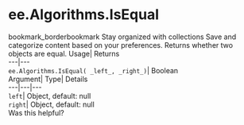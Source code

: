  
#  ee.Algorithms.IsEqual 
bookmark_borderbookmark Stay organized with collections  Save and categorize content based on your preferences.
Returns whether two objects are equal. 
Usage| Returns  
---|---  
`ee.Algorithms.IsEqual( _left_, _right_)`| Boolean  
Argument| Type| Details  
---|---|---  
`left`| Object, default: null  
`right`| Object, default: null  
Was this helpful?
